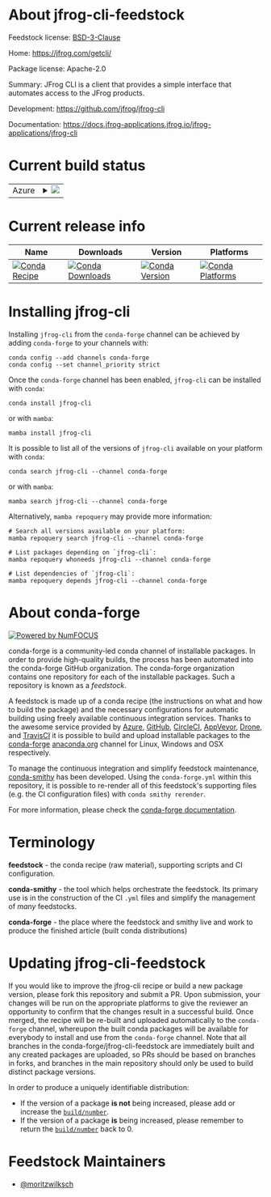 About jfrog-cli-feedstock
=========================

Feedstock license: [BSD-3-Clause](https://github.com/conda-forge/jfrog-cli-feedstock/blob/main/LICENSE.txt)

Home: https://jfrog.com/getcli/

Package license: Apache-2.0

Summary: JFrog CLI is a client that provides a simple interface that automates access to the JFrog products.

Development: https://github.com/jfrog/jfrog-cli

Documentation: https://docs.jfrog-applications.jfrog.io/jfrog-applications/jfrog-cli

Current build status
====================


<table>
    
  <tr>
    <td>Azure</td>
    <td>
      <details>
        <summary>
          <a href="https://dev.azure.com/conda-forge/feedstock-builds/_build/latest?definitionId=23475&branchName=main">
            <img src="https://dev.azure.com/conda-forge/feedstock-builds/_apis/build/status/jfrog-cli-feedstock?branchName=main">
          </a>
        </summary>
        <table>
          <thead><tr><th>Variant</th><th>Status</th></tr></thead>
          <tbody><tr>
              <td>linux_64</td>
              <td>
                <a href="https://dev.azure.com/conda-forge/feedstock-builds/_build/latest?definitionId=23475&branchName=main">
                  <img src="https://dev.azure.com/conda-forge/feedstock-builds/_apis/build/status/jfrog-cli-feedstock?branchName=main&jobName=linux&configuration=linux%20linux_64_" alt="variant">
                </a>
              </td>
            </tr><tr>
              <td>linux_aarch64</td>
              <td>
                <a href="https://dev.azure.com/conda-forge/feedstock-builds/_build/latest?definitionId=23475&branchName=main">
                  <img src="https://dev.azure.com/conda-forge/feedstock-builds/_apis/build/status/jfrog-cli-feedstock?branchName=main&jobName=linux&configuration=linux%20linux_aarch64_" alt="variant">
                </a>
              </td>
            </tr><tr>
              <td>linux_ppc64le</td>
              <td>
                <a href="https://dev.azure.com/conda-forge/feedstock-builds/_build/latest?definitionId=23475&branchName=main">
                  <img src="https://dev.azure.com/conda-forge/feedstock-builds/_apis/build/status/jfrog-cli-feedstock?branchName=main&jobName=linux&configuration=linux%20linux_ppc64le_" alt="variant">
                </a>
              </td>
            </tr><tr>
              <td>osx_64</td>
              <td>
                <a href="https://dev.azure.com/conda-forge/feedstock-builds/_build/latest?definitionId=23475&branchName=main">
                  <img src="https://dev.azure.com/conda-forge/feedstock-builds/_apis/build/status/jfrog-cli-feedstock?branchName=main&jobName=osx&configuration=osx%20osx_64_" alt="variant">
                </a>
              </td>
            </tr><tr>
              <td>osx_arm64</td>
              <td>
                <a href="https://dev.azure.com/conda-forge/feedstock-builds/_build/latest?definitionId=23475&branchName=main">
                  <img src="https://dev.azure.com/conda-forge/feedstock-builds/_apis/build/status/jfrog-cli-feedstock?branchName=main&jobName=osx&configuration=osx%20osx_arm64_" alt="variant">
                </a>
              </td>
            </tr><tr>
              <td>win_64</td>
              <td>
                <a href="https://dev.azure.com/conda-forge/feedstock-builds/_build/latest?definitionId=23475&branchName=main">
                  <img src="https://dev.azure.com/conda-forge/feedstock-builds/_apis/build/status/jfrog-cli-feedstock?branchName=main&jobName=win&configuration=win%20win_64_" alt="variant">
                </a>
              </td>
            </tr>
          </tbody>
        </table>
      </details>
    </td>
  </tr>
</table>

Current release info
====================

| Name | Downloads | Version | Platforms |
| --- | --- | --- | --- |
| [![Conda Recipe](https://img.shields.io/badge/recipe-jfrog--cli-green.svg)](https://anaconda.org/conda-forge/jfrog-cli) | [![Conda Downloads](https://img.shields.io/conda/dn/conda-forge/jfrog-cli.svg)](https://anaconda.org/conda-forge/jfrog-cli) | [![Conda Version](https://img.shields.io/conda/vn/conda-forge/jfrog-cli.svg)](https://anaconda.org/conda-forge/jfrog-cli) | [![Conda Platforms](https://img.shields.io/conda/pn/conda-forge/jfrog-cli.svg)](https://anaconda.org/conda-forge/jfrog-cli) |

Installing jfrog-cli
====================

Installing `jfrog-cli` from the `conda-forge` channel can be achieved by adding `conda-forge` to your channels with:

```
conda config --add channels conda-forge
conda config --set channel_priority strict
```

Once the `conda-forge` channel has been enabled, `jfrog-cli` can be installed with `conda`:

```
conda install jfrog-cli
```

or with `mamba`:

```
mamba install jfrog-cli
```

It is possible to list all of the versions of `jfrog-cli` available on your platform with `conda`:

```
conda search jfrog-cli --channel conda-forge
```

or with `mamba`:

```
mamba search jfrog-cli --channel conda-forge
```

Alternatively, `mamba repoquery` may provide more information:

```
# Search all versions available on your platform:
mamba repoquery search jfrog-cli --channel conda-forge

# List packages depending on `jfrog-cli`:
mamba repoquery whoneeds jfrog-cli --channel conda-forge

# List dependencies of `jfrog-cli`:
mamba repoquery depends jfrog-cli --channel conda-forge
```


About conda-forge
=================

[![Powered by
NumFOCUS](https://img.shields.io/badge/powered%20by-NumFOCUS-orange.svg?style=flat&colorA=E1523D&colorB=007D8A)](https://numfocus.org)

conda-forge is a community-led conda channel of installable packages.
In order to provide high-quality builds, the process has been automated into the
conda-forge GitHub organization. The conda-forge organization contains one repository
for each of the installable packages. Such a repository is known as a *feedstock*.

A feedstock is made up of a conda recipe (the instructions on what and how to build
the package) and the necessary configurations for automatic building using freely
available continuous integration services. Thanks to the awesome service provided by
[Azure](https://azure.microsoft.com/en-us/services/devops/), [GitHub](https://github.com/),
[CircleCI](https://circleci.com/), [AppVeyor](https://www.appveyor.com/),
[Drone](https://cloud.drone.io/welcome), and [TravisCI](https://travis-ci.com/)
it is possible to build and upload installable packages to the
[conda-forge](https://anaconda.org/conda-forge) [anaconda.org](https://anaconda.org/)
channel for Linux, Windows and OSX respectively.

To manage the continuous integration and simplify feedstock maintenance,
[conda-smithy](https://github.com/conda-forge/conda-smithy) has been developed.
Using the ``conda-forge.yml`` within this repository, it is possible to re-render all of
this feedstock's supporting files (e.g. the CI configuration files) with ``conda smithy rerender``.

For more information, please check the [conda-forge documentation](https://conda-forge.org/docs/).

Terminology
===========

**feedstock** - the conda recipe (raw material), supporting scripts and CI configuration.

**conda-smithy** - the tool which helps orchestrate the feedstock.
                   Its primary use is in the construction of the CI ``.yml`` files
                   and simplify the management of *many* feedstocks.

**conda-forge** - the place where the feedstock and smithy live and work to
                  produce the finished article (built conda distributions)


Updating jfrog-cli-feedstock
============================

If you would like to improve the jfrog-cli recipe or build a new
package version, please fork this repository and submit a PR. Upon submission,
your changes will be run on the appropriate platforms to give the reviewer an
opportunity to confirm that the changes result in a successful build. Once
merged, the recipe will be re-built and uploaded automatically to the
`conda-forge` channel, whereupon the built conda packages will be available for
everybody to install and use from the `conda-forge` channel.
Note that all branches in the conda-forge/jfrog-cli-feedstock are
immediately built and any created packages are uploaded, so PRs should be based
on branches in forks, and branches in the main repository should only be used to
build distinct package versions.

In order to produce a uniquely identifiable distribution:
 * If the version of a package **is not** being increased, please add or increase
   the [``build/number``](https://docs.conda.io/projects/conda-build/en/latest/resources/define-metadata.html#build-number-and-string).
 * If the version of a package **is** being increased, please remember to return
   the [``build/number``](https://docs.conda.io/projects/conda-build/en/latest/resources/define-metadata.html#build-number-and-string)
   back to 0.

Feedstock Maintainers
=====================

* [@moritzwilksch](https://github.com/moritzwilksch/)

